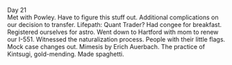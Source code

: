 Day 21  
Met with Powley. Have to figure this stuff out. Additional complications on our decision to transfer. Lifepath: Quant Trader? Had congee for breakfast. Registered ourselves for astro. Went down to Hartford with mom to renew our I-551. Witnessed the naturalization process. People with their little flags. Mock case changes out. Mimesis by Erich Auerbach. The practice of Kintsugi, gold-mending. Made spaghetti.